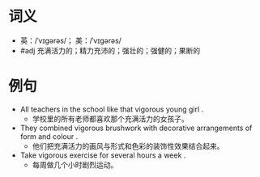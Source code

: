 # 词义
- 英：/ˈvɪɡərəs/； 美：/ˈvɪɡərəs/
- #adj 充满活力的；精力充沛的；强壮的；强健的；果断的
# 例句
- All teachers in the school like that vigorous young girl .
	- 学校里的所有老师都喜欢那个充满活力的女孩子。
- They combined vigorous brushwork with decorative arrangements of form and colour .
	- 他们把充满活力的画风与形式和色彩的装饰性效果结合起来。
- Take vigorous exercise for several hours a week .
	- 每周做几个小时剧烈运动。
